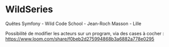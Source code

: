 # WildSeries
Quêtes Symfony - Wild Code School - Jean-Roch Masson - Lille

Possibilité de modifier les acteurs sur un program, via des cases à cocher : https://www.loom.com/share/f0beb2d275994868b3a6882a778e0295 
